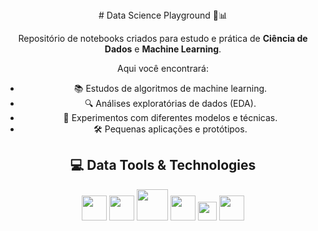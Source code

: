<div align="center">
# Data Science Playground 🧠📊

Repositório de notebooks criados para estudo e prática de **Ciência de Dados** e **Machine Learning**.

Aqui você encontrará:
- 📚 Estudos de algoritmos de machine learning.
- 🔍 Análises exploratórias de dados (EDA).
- 🧪 Experimentos com diferentes modelos e técnicas.
- 🛠 Pequenas aplicações e protótipos.



## 💻 Data Tools & Technologies

<img src="https://cdn.jsdelivr.net/gh/devicons/devicon@latest/icons/python/python-original.svg" width="40" height="40" />
<img src="https://cdn.jsdelivr.net/gh/devicons/devicon@latest/icons/pandas/pandas-original-wordmark.svg" width="40" height="40"  />
<img src="https://cdn.jsdelivr.net/gh/devicons/devicon@latest/icons/numpy/numpy-plain-wordmark.svg" width="50" height="50" /> 
<img src="https://cdn.jsdelivr.net/gh/devicons/devicon@latest/icons/matplotlib/matplotlib-original.svg" width="40" height="40"/>
<img src="https://cdn.jsdelivr.net/gh/devicons/devicon@latest/icons/plotly/plotly-original.svg" width="30" height="30" />
<img src="https://cdn.jsdelivr.net/gh/devicons/devicon@latest/icons/scikitlearn/scikitlearn-original.svg" width="40" height="40" />

</div>

